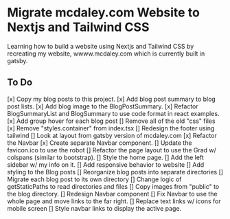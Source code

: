 # Migrate __mcdaley.com__ Website to Nextjs and Tailwind CSS
Learning how to build a website using Nextjs and Tailwind CSS by recreating my website, wwww.mcdaley.com which is currently built in gatsby.

## To Do
[x] Copy my blog posts to this project.
[x] Add blog post summary to blog post lists.
[x] Add blog image to the BlogPostSummary.
[x] Refactor BlogSummaryList and BlogSummary to use code format in react examples.
[x] Add group hover for each blog post
[] Remove all of the old "css" files
  [x] Remove "styles.container" from index.tsx
  [] Redesign the footer using tailwind
  [] Look at layout from gatsby version of mcdaley.com
[x] Refactor the Navbar
  [x] Create separate Navbar component.
[] Update the favicon.ico to use the robot
[] Refactor the page layout to use the Grad w/ colspans (similar to bootstrap).
[] Style the home page.
[] Add the left sidebar w/ my info on it.
[] Add responsive behavior to website
[] Add styling to the Blog posts
[] Reorganize blog posts into separate directories
  [] Migrate each blog post to its own directory
  [] Change logic of getStaticPaths to read directories and files
  [] Copy images from "public" to the blog directory.
[] Redesign Navbar component
  [] Fix Navbar to use the whole page and move links to the far right.
  [] Replace text links w/ icons for mobile screen
  [] Style navbar links to display the active page.
